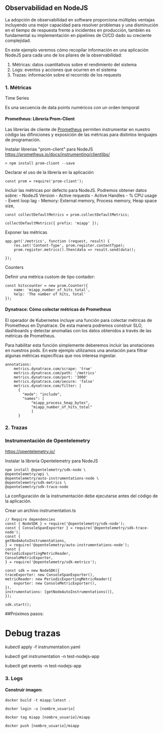 
## Observabilidad en NodeJS
La adopción de observabilidad en software proporciona múltiples ventajas incluyendo una mejor capacidad para resolver problemas y una disminución en el tiempo de respuesta frente a incidentes en producción, también es fundamental su implementación en pipelines de CI/CD dado su creciente complejidad.

En este ejemplo veremos cómo recopilar información en una aplicación NodeJS para cada uno de los pilares de la observabilidad:

1. Métricas: datos cuantitativos sobre el rendimiento del sistema 
2. Logs: eventos y acciones que ocurren en el sistema
3. Trazas: información sobre el recorrido de los requests


### 1. Métricas 

Time Series

Es una secuencia de data points numéricos con un orden temporal 

#### Prometheus: Librería Prom-Client

Las librerías de cliente de [Prometheus](https://prometheus.io/) permiten instrumentar en nuestro código las difiniciones y exposición de las métricas para distintos lenguajes de programación.

Instalar librerias "prom-client" para NodeJS 
https://prometheus.io/docs/instrumenting/clientlibs/

    > npm install prom-client --save

Declarar el uso de la librería en la aplicación

    const prom = require('prom-client');

Incluir las métricas por defecto para NodeJS.
Podremos obtener datos sobre:
    - NodeJS Version
    - Active requests
    - Active Handles
    - % CPU usage
    - Event loop lag
    - Memory: External memory, Process memory, Heap space size,

    const collectDefaultMetrics = prom.collectDefaultMetrics;

    collectDefaultMetrics({ prefix: 'miapp' });

Exponer las métricas

    app.get('/metrics', function (request, result) {
        res.set('Content-Type', prom.register.contentType);
        prom.register.metrics().then(data => result.send(data));

    });

Counters

Definir una métrica custom de tipo contador:

    const hitscounter = new prom.Counter({
        name: 'miapp_number_of_hits_total',
        help: 'The number of hits, total'
    });


#### Dynatrace: Cómo colectar métricas de Prometheus

El operador de Kubernetes incluye una función para colectar métricas de Prometheus en Dynatrace. De esta manera podremos construir SLO, dashboards y detectar anomalías con los datos obtenidos a través de las métricas de Prometheus.

Para habilitar esta función simplemente deberemos incluir las anotaciones en nuestros pods. En este ejemplo utilizamos una anotación para filtrar algunas métricas específicas que nos interesa ingestar. 

    annotations:
        metrics.dynatrace.com/scrape: 'true'
        metrics.dynatrace.com/path: '/metrics'
        metrics.dynatrace.com/port: '3000'
        metrics.dynatrace.com/secure: 'false'
        metrics.dynatrace.com/filter: |
          {
            "mode": "include",
            "names": [
                "miapp_process_heap_bytes",
                "miapp_number_of_hits_total"
                ]
          }

### 2. Trazas

### Instrumentación de Opentelemetry

https://opentelemetry.io/

Instalar la librería Opentelemetry para NodeJS

    npm install @opentelemetry/sdk-node \
    @opentelemetry/api \
    @opentelemetry/auto-instrumentations-node \
    @opentelemetry/sdk-metrics \
    @opentelemetry/sdk-trace-node

La configuración de la instrumentación debe ejecutarse antes del código de la aplicación.

Crear un archivo instrumentation.ts

    // Require dependencies
    const { NodeSDK } = require('@opentelemetry/sdk-node');
    const { ConsoleSpanExporter } = require('@opentelemetry/sdk-trace-node');
    const {
    getNodeAutoInstrumentations,
    } = require('@opentelemetry/auto-instrumentations-node');
    const {
    PeriodicExportingMetricReader,
    ConsoleMetricExporter,
    } = require('@opentelemetry/sdk-metrics');

    const sdk = new NodeSDK({
    traceExporter: new ConsoleSpanExporter(),
    metricReader: new PeriodicExportingMetricReader({
        exporter: new ConsoleMetricExporter(),
    }),
    instrumentations: [getNodeAutoInstrumentations()],
    });

    sdk.start();



##Próximos pasos:
# Debug trazas

kubectl apply -f instrumentation.yaml

kubectl get instrumentation -n test-nodejs-app

kubectl get events -n test-nodejs-app


### 3. Logs



#### Construir imagen:

    docker build -t miapp:latest .

    docker login -u [nombre_usuario]

    docker tag miapp [nombre_usuario]/miapp

    docker push [nombre_usuario]/miapp
